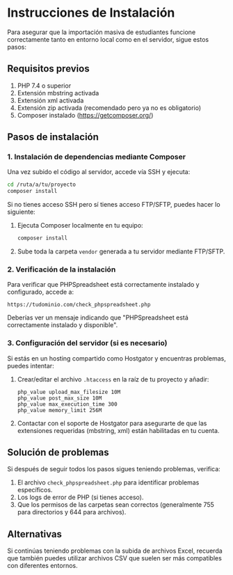 # Instrucciones de Instalación

Para asegurar que la importación masiva de estudiantes funcione correctamente tanto en entorno local como en el servidor, sigue estos pasos:

## Requisitos previos

1. PHP 7.4 o superior
2. Extensión mbstring activada
3. Extensión xml activada
4. Extensión zip activada (recomendado pero ya no es obligatorio)
5. Composer instalado (https://getcomposer.org/)

## Pasos de instalación

### 1. Instalación de dependencias mediante Composer

Una vez subido el código al servidor, accede vía SSH y ejecuta:

```bash
cd /ruta/a/tu/proyecto
composer install
```

Si no tienes acceso SSH pero sí tienes acceso FTP/SFTP, puedes hacer lo siguiente:

1. Ejecuta Composer localmente en tu equipo:
   ```bash
   composer install
   ```

2. Sube toda la carpeta `vendor` generada a tu servidor mediante FTP/SFTP.

### 2. Verificación de la instalación

Para verificar que PHPSpreadsheet está correctamente instalado y configurado, accede a:

```
https://tudominio.com/check_phpspreadsheet.php
```

Deberías ver un mensaje indicando que "PHPSpreadsheet está correctamente instalado y disponible".

### 3. Configuración del servidor (si es necesario)

Si estás en un hosting compartido como Hostgator y encuentras problemas, puedes intentar:

1. Crear/editar el archivo `.htaccess` en la raíz de tu proyecto y añadir:

   ```
   php_value upload_max_filesize 10M
   php_value post_max_size 10M
   php_value max_execution_time 300
   php_value memory_limit 256M
   ```

2. Contactar con el soporte de Hostgator para asegurarte de que las extensiones requeridas (mbstring, xml) están habilitadas en tu cuenta.

## Solución de problemas

Si después de seguir todos los pasos sigues teniendo problemas, verifica:

1. El archivo `check_phpspreadsheet.php` para identificar problemas específicos.
2. Los logs de error de PHP (si tienes acceso).
3. Que los permisos de las carpetas sean correctos (generalmente 755 para directorios y 644 para archivos).

## Alternativas

Si continúas teniendo problemas con la subida de archivos Excel, recuerda que también puedes utilizar archivos CSV que suelen ser más compatibles con diferentes entornos. 